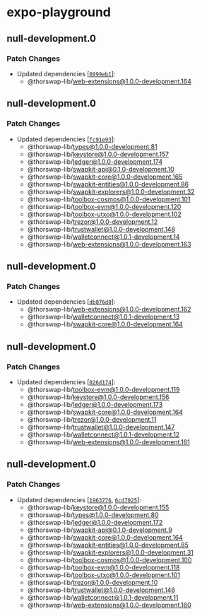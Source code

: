 # expo-playground

## null-development.0

### Patch Changes

- Updated dependencies [[`0999eb1`](https://github.com/thorswap/SwapKit/commit/0999eb1bd8fe32b02c68f42415143a4e50c5b21e)]:
  - @thorswap-lib/web-extensions@1.0.0-development.164

## null-development.0

### Patch Changes

- Updated dependencies [[`fc91e93`](https://github.com/thorswap/SwapKit/commit/fc91e93d5d9ceb6b92e0ce645ed308783067eae0)]:
  - @thorswap-lib/types@1.0.0-development.81
  - @thorswap-lib/keystore@1.0.0-development.157
  - @thorswap-lib/ledger@1.0.0-development.174
  - @thorswap-lib/swapkit-api@0.1.0-development.10
  - @thorswap-lib/swapkit-core@1.0.0-development.165
  - @thorswap-lib/swapkit-entities@1.0.0-development.86
  - @thorswap-lib/swapkit-explorers@1.0.0-development.32
  - @thorswap-lib/toolbox-cosmos@1.0.0-development.101
  - @thorswap-lib/toolbox-evm@1.0.0-development.120
  - @thorswap-lib/toolbox-utxo@1.0.0-development.102
  - @thorswap-lib/trezor@1.0.0-development.12
  - @thorswap-lib/trustwallet@1.0.0-development.148
  - @thorswap-lib/walletconnect@1.0.1-development.14
  - @thorswap-lib/web-extensions@1.0.0-development.163

## null-development.0

### Patch Changes

- Updated dependencies [[`db076d0`](https://github.com/thorswap/SwapKit/commit/db076d07cab5d9a12734174130b329224ff29263)]:
  - @thorswap-lib/web-extensions@1.0.0-development.162
  - @thorswap-lib/walletconnect@1.0.1-development.13
  - @thorswap-lib/swapkit-core@1.0.0-development.164

## null-development.0

### Patch Changes

- Updated dependencies [[`026d174`](https://github.com/thorswap/SwapKit/commit/026d174dfc9472cf9334106c2d4575df200cb672)]:
  - @thorswap-lib/toolbox-evm@1.0.0-development.119
  - @thorswap-lib/keystore@1.0.0-development.156
  - @thorswap-lib/ledger@1.0.0-development.173
  - @thorswap-lib/swapkit-core@1.0.0-development.164
  - @thorswap-lib/trezor@1.0.0-development.11
  - @thorswap-lib/trustwallet@1.0.0-development.147
  - @thorswap-lib/walletconnect@1.0.1-development.12
  - @thorswap-lib/web-extensions@1.0.0-development.161

## null-development.0

### Patch Changes

- Updated dependencies [[`1963776`](https://github.com/thorswap/SwapKit/commit/1963776b24fb2e45a5ef86b54868e51cbc6e311a), [`6cd7025`](https://github.com/thorswap/SwapKit/commit/6cd70256164568fb96b4397f027340a874d76ddc)]:
  - @thorswap-lib/keystore@1.0.0-development.155
  - @thorswap-lib/types@1.0.0-development.80
  - @thorswap-lib/ledger@1.0.0-development.172
  - @thorswap-lib/swapkit-api@0.1.0-development.9
  - @thorswap-lib/swapkit-core@1.0.0-development.164
  - @thorswap-lib/swapkit-entities@1.0.0-development.85
  - @thorswap-lib/swapkit-explorers@1.0.0-development.31
  - @thorswap-lib/toolbox-cosmos@1.0.0-development.100
  - @thorswap-lib/toolbox-evm@1.0.0-development.118
  - @thorswap-lib/toolbox-utxo@1.0.0-development.101
  - @thorswap-lib/trezor@1.0.0-development.10
  - @thorswap-lib/trustwallet@1.0.0-development.146
  - @thorswap-lib/walletconnect@1.0.1-development.11
  - @thorswap-lib/web-extensions@1.0.0-development.160
